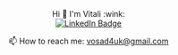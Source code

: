<div align="center">       Hi 👋 I'm Vitali :wink:


<div id="badges">
<a href="https://www.linkedin.com/in/vitalii-osadchuk-ba474663/">
  <img src="https://img.shields.io/badge/LinkedIn-blue?style=for-the-badge&logo=linkedin&logoColor=white" alt="LinkedIn Badge"/>
  </a>
  </div>






 📫 How to reach me: vosad4uk@gmail.com
</div>



